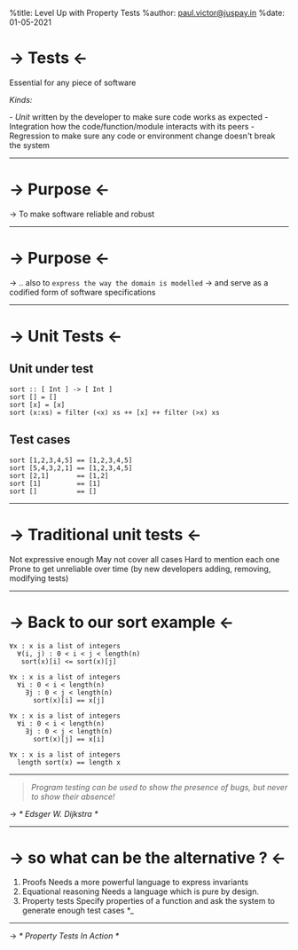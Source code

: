 %title: Level Up with Property Tests
%author: paul.victor@juspay.in
%date: 01-05-2021

-> Tests <-
=====

Essential for any piece of software

_Kinds:_

\- _*Unit*_            written by the developer to make sure code works as expected
\- Integration     how the code/function/module interacts with its peers
\- Regression      to make sure any code or environment change doesn't break the system

--------------------------------------------------------------------------------------

-> Purpose <-
=======

-> To make software reliable and robust

--------------------------------------------------------------------------------------

-> Purpose <-
=======

-> .. also to `express the way the domain is modelled`
-> and serve as a codified form of software specifications

--------------------------------------------------------------------------------------
-> Unit Tests <-
=======

Unit under test
--------------

~~~ {#sort .haskell .numberLines startFrom="100"}
sort :: [ Int ] -> [ Int ]
sort [] = []
sort [x] = [x]
sort (x:xs) = filter (<x) xs ++ [x] ++ filter (>x) xs
~~~

Test cases
-----------

~~~ {.numberLines}
sort [1,2,3,4,5] == [1,2,3,4,5]
sort [5,4,3,2,1] == [1,2,3,4,5]
sort [2,1]       == [1,2]
sort [1]         == [1]
sort []          == []
~~~

--------------------------------------------------------------------------------------
-> Traditional unit tests <-
=======

Not expressive enough
May not cover all cases
Hard to mention each one
Prone to get unreliable over time (by new developers adding, removing, modifying tests)

---------------------------------------------------------------------------------------
-> Back to our sort example <-
===================

~~~
∀x : x is a list of integers
  ∀(i, j) : 0 < i < j < length(n)
   sort(x)[i] <= sort(x)[j]
~~~
   
~~~
∀x : x is a list of integers
  ∀i : 0 < i < length(n)
    ∃j : 0 < j < length(n)
      sort(x)[i] == x[j]
~~~

~~~
∀x : x is a list of integers
  ∀i : 0 < i < length(n)
    ∃j : 0 < j < length(n)
      sort(x)[j] == x[i]
~~~

~~~
∀x : x is a list of integers
  length sort(x) == length x
~~~

--------------------------------------------------------------------------------------

> _Program testing can be used to show the presence of bugs, but never to show their absence!_

-> _* Edsger W. Dijkstra *_

--------------------------------------------------------------------------------------

-> so what can be the alternative ? <-
=================================

1. Proofs                 Needs a more powerful language to express invariants
2. Equational reasoning   Needs a language which is pure by design.
3. Property tests         Specify properties of a function and ask the system to generate enough test cases *_

----------------------------------------------------------------------------------------

-> _* Property Tests In Action *_

